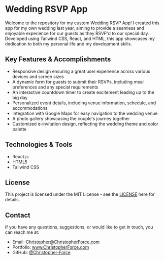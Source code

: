 # Wedding RSVP App

Welcome to the repository for my custom Wedding RSVP App! I created this app for my own wedding last year, aiming to provide a seamless and enjoyable experience for our guests as they RSVP'd to our special day. Developed using Tailwind CSS, React, and HTML, this app showcases my dedication to both my personal life and my development skills.

## Key Features & Accomplishments

- Responsive design ensuring a great user experience across various devices and screen sizes
- A dynamic form for guests to submit their RSVPs, including meal preferences and any special requirements
- An interactive countdown timer to create excitement leading up to the big day
- Personalized event details, including venue information, schedule, and accommodations
- Integration with Google Maps for easy navigation to the wedding venue
- A photo gallery showcasing the couple's journey together
- Customized e-invitation design, reflecting the wedding theme and color palette

## Technologies & Tools

- React.js
- HTML5
- Tailwind CSS

<h2>License</h2>
<p>This project is licensed under the MIT License - see the <a href="https://opensource.org/license/mit/" target="_new">LICENSE</a> here for details.</p>
<h2>Contact</h2>
<p>If you have any questions, suggestions, or would like to get in touch, you can reach me at:</p>
<ul>
<li>Email: <a href="mailto:christopher@christopherforce.com" target="_new">Christopher@ChristopherForce.com</a></li>
<li>Portfolio: <a href="https://christopherforce.com" target="_new">www.ChristopherForce.com</a></li>
<li>GitHub: <a href="https://github.com/Christopher-Force" target="_new">@Christopher-Force</a></li>
</ul>
